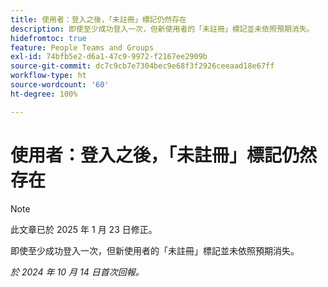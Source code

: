 ```yaml
---
title: 使用者：登入之後，「未註冊」標記仍然存在
description: 即使至少成功登入一次，但新使用者的「未註冊」標記並未依照預期消失。
hidefromtoc: true
feature: People Teams and Groups
exl-id: 74bfb5e2-d6a1-47c9-9972-f2167ee2909b
source-git-commit: dc7c9cb7e7304bec9e68f3f2926ceeaad18e67ff
workflow-type: ht
source-wordcount: '60'
ht-degree: 100%

---
```


# 使用者：登入之後，「未註冊」標記仍然存在

>[!NOTE]
>
>此文章已於 2025 年 1 月 23 日修正。

即使至少成功登入一次，但新使用者的「未註冊」標記並未依照預期消失。

_於 2024 年 10 月 14 日首次回報。_
